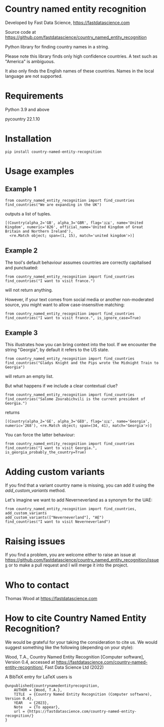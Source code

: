 # Country named entity recognition

Developed by Fast Data Science, https://fastdatascience.com

Source code at https://github.com/fastdatascience/country_named_entity_recognition

Python library for finding country names in a string.

Please note this library finds only high confidence countries. A text such as "America" is ambiguous.

It also only finds the English names of these countries. Names in the local language are not supported.

# Requirements

Python 3.9 and above

pycountry 22.1.10

# Installation

```
pip install country-named-entity-recognition
```

# Usage examples

## Example 1

```
from country_named_entity_recognition import find_countries
find_countries("We are expanding in the UK")
```

outputs a list of tuples.

```
[(Country(alpha_2='GB', alpha_3='GBR', flag='🇬🇧', name='United Kingdom', numeric='826', official_name='United Kingdom of Great Britain and Northern Ireland'),
  <re.Match object; span=(1, 15), match='united kingdom'>)]
```

## Example 2

The tool's default behaviour assumes countries are correctly capitalised and punctuated:

```
from country_named_entity_recognition import find_countries
find_countries("I want to visit france.")
```

will not return anything.

However, if your text comes from social media or another non-moderated source, you might want to allow case-insensitive matching:

```
from country_named_entity_recognition import find_countries
find_countries("I want to visit france.", is_ignore_case=True)
```

## Example 3

This illustrates how you can bring context into the tool.  If we encounter the string "Georgia", by default it refers to the US state.

```
from country_named_entity_recognition import find_countries
find_countries("Gladys Knight and the Pips wrote the Midnight Train to Georgia")
```

will return an empty list.

But what happens if we include a clear contextual clue?

```
from country_named_entity_recognition import find_countries
find_countries("Salome Zourabichvili is the current president of Georgia.")
```

returns

```
[(Country(alpha_2='GE', alpha_3='GEO', flag='🇬🇪', name='Georgia', numeric='268'), <re.Match object; span=(34, 41), match='Georgia'>)]
```

You can force the latter behaviour:

```
from country_named_entity_recognition import find_countries
find_countries("I want to visit Georgia.", is_georgia_probably_the_country=True)
```


# Adding custom variants

If you find that a variant country name is missing, you can add it using the *add_custom_variants* method.

Let's imagine we want to add Neverneverland as a synonym for the UAE:

```
from country_named_entity_recognition import find_countries, add_custom_variants
add_custom_variants(["Neverneverland"], "AE")
find_countries("I want to visit Neverneverland")
```

# Raising issues

If you find a problem, you are welcome either to raise an issue at https://github.com/fastdatascience/country_named_entity_recognition/issues or to make a pull request and I will merge it into the project.

# Who to contact

Thomas Wood at https://fastdatascience.com

# How to cite Country Named Entity Recognition?

We would be grateful for your taking the consideration to cite us. We would suggest something like the following (depending on your style):

Wood, T.A., Country Named Entity Recognition [Computer software], Version 0.4, accessed at https://fastdatascience.com/country-named-entity-recognition/, Fast Data Science Ltd (2022)

A BibTeX entry for LaTeX users is

```
@unpublished{countrynamedentityrecognition,
    AUTHOR = {Wood, T.A.},
    TITLE  = {Country Named Entity Recognition (Computer software), Version 0.4},
    YEAR   = {2023},
    Note   = {To appear},
    url = {https://fastdatascience.com/country-named-entity-recognition/}
}

```
